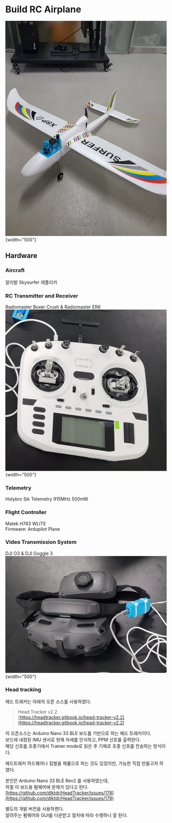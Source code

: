 # Build RC Airplane

![Full Aircraft](./image/기체사진.jpg){width="500"}

## Hardware
### Aircraft
알리발 Skysurfer 레플리카

### RC Transmitter and Receiver
Radiomaster Boxer Crush & Radiomaster ER6  
![](./image/조종기.jpg){width="500"}

### Telemetry
Holybro Sik Telemetry 915MHz 500mW

### Flight Controller
Matek H743 WLITE  
Firmware: Ardupilot Plane


### Video Transmission System
DJI O3 & DJI Goggle 3  
![](./image/고글.jpg){width="500"}

### Head tracking

헤드 트래커는 아래의 오픈 소스를 사용하였다.

> Head Tracker v2.2  
> [https://headtracker.gitbook.io/head-tracker-v2.2](https://headtracker.gitbook.io/head-tracker-v2.2)


이 오픈소스는 Arduino Nano 33 BLE 보드를 기반으로 하는 헤드 트래커이다.  
보드에 내장된 IMU 센서로 현재 자세를 인식하고, PPM 신호를 출력한다.  
해당 신호를 조종기에서 Trainer mode로 읽은 후 기체로 조종 신호를 전송하는 방식이다.  

헤드트래커 하드웨어나 짐벌을 제품으로 파는 것도 있었지만, 가능한 직접 만들고자 하였다.

본인은 Arduino Nano 33 BLE Rev2 를 사용하였는데,  
하필 이 보드용 펌웨어에 문제가 있다고 한다.  
[https://github.com/dlktdr/HeadTracker/issues/178](https://github.com/dlktdr/HeadTracker/issues/178)

별도의 개발 버전을 사용하랜다.  
알려주는 펌웨어와 GUI를 다운받고 절차에 따라 수행하니 잘 된다.

